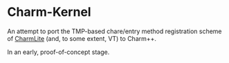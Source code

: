 # Charm-Kernel
An attempt to port the TMP-based chare/entry method registration scheme of [CharmLite](https://github.com/UIUC-PPL/charmlite) (and, to some extent, VT) to Charm++.

In an early, proof-of-concept stage.
